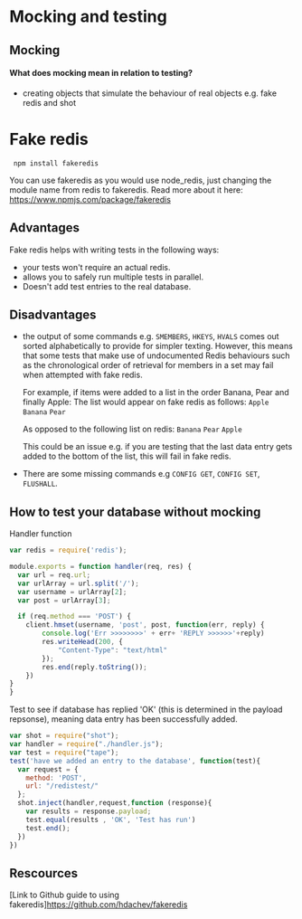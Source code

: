 # Mocking and testing

## Mocking

#### What does mocking mean in relation to testing? 
 - creating objects that simulate the behaviour of real objects e.g. fake redis and shot

# Fake redis #

` npm install fakeredis`

You can use fakeredis as you would use node_redis, just changing the module name from redis to fakeredis.
Read more about it here: https://www.npmjs.com/package/fakeredis

## Advantages
Fake redis helps with writing tests in the following ways:
- your tests won't require an actual redis.
- allows you to safely run multiple tests in parallel.
- Doesn't add test entries to the real database.

## Disadvantages
- the output of some commands e.g. `SMEMBERS`, `HKEYS`, `HVALS` comes out sorted alphabetically to provide for simpler texting. However, this means that some tests that make use of undocumented Redis behaviours such as the chronological order of retrieval for members in a set may fail when attempted with fake redis.

  For example, if items were added to a list in the order Banana, Pear and finally Apple:
The list would appear on fake redis as follows:
`Apple`
`Banana`
`Pear`

  As opposed to the following list on redis:
`Banana`
`Pear`
`Apple`

  This could be an issue e.g. if you are testing that the last data entry gets added to the bottom of the list, this will fail in fake redis.

- There are some missing commands e.g `CONFIG GET`, `CONFIG SET`, `FLUSHALL`.

## How to test your database without mocking

Handler function
```js
var redis = require('redis');

module.exports = function handler(req, res) {
  var url = req.url;
  var urlArray = url.split('/');
  var username = urlArray[2];
  var post = urlArray[3];

  if (req.method === 'POST') {
    client.hmset(username, 'post', post, function(err, reply) {
        console.log('Err >>>>>>>>' + err+ 'REPLY >>>>>>'+reply)
        res.writeHead(200, {
            "Content-Type": "text/html"
        });
        res.end(reply.toString());
    })
}
}
```
Test to see if database has replied 'OK' (this is determined in the payload repsonse), meaning data entry has been successfully added.

``` js
var shot = require("shot");
var handler = require("./handler.js");
var test = require("tape");
test('have we added an entry to the database', function(test){
  var request = {
    method: 'POST',
    url: "/redistest/"
  };
  shot.inject(handler,request,function (response){
    var results = response.payload;
    test.equal(results , 'OK', 'Test has run')
    test.end();
  })
})
```
## Rescources

[Link to Github guide to using fakeredis]https://github.com/hdachev/fakeredis


